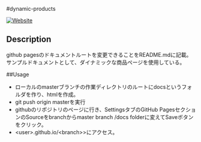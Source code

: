 #dynamic-products

[![Website](https://img.shields.io/website-up-down-green-red/http/shields.io.svg)](https://fk2000.github.io/dynamic-products/)

## Description

github pagesのドキュメントルートを変更できることをREADME.mdに記載。
サンプルドキュメントとして、ダイナミックな商品ページを使用している。

##Usage
+ ローカルのmasterブランチの作業ディレクトリのルートにdocsというフォルダを作り、htmlを作成。
+ git push origin masterを実行
+ githubのリポジトリのページに行き、SettingsタブのGitHub PagesセクションのSourceをbranchからmaster branch /docs folderに変えてSaveボタンをクリック。
+ &lt;user&gt;.github.io/&lt;branch&gt;>にアクセス。

